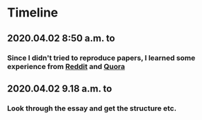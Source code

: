 # Timeline
## 2020.04.02 8:50 a.m. to 
### Since I didn't tried to reproduce papers, I learned some experience from [Reddit](https://www.reddit.com/r/learnmachinelearning/comments/c6f2rj/how_to_reproduce_papers/) and [Quora](https://www.quora.com/How-much-time-does-it-take-to-reproduce-a-research-paper-in-Computer-Science)
## 2020.04.02 9.18 a.m. to 
### Look through the essay and get the structure etc.
